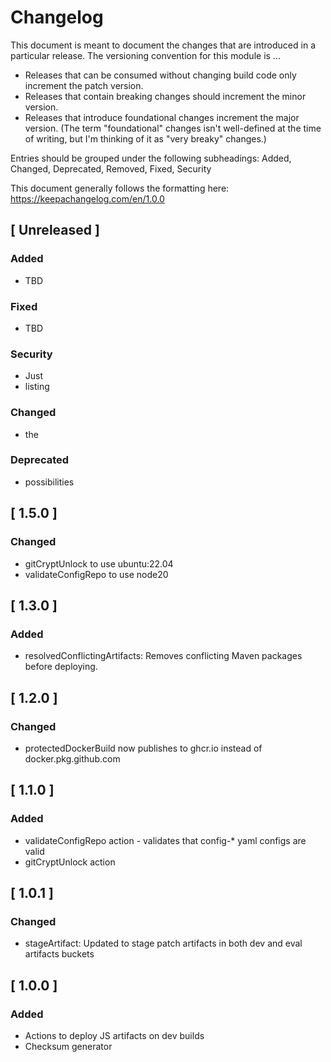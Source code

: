 # Changelog
This document is meant to document the changes that are introduced in a particular release.
The versioning convention for this module is ...
* Releases that can be consumed without changing build code only increment the patch version.
* Releases that contain breaking changes should increment the minor version.
* Releases that introduce foundational changes increment the major version. (The term "foundational"
changes isn't well-defined at the time of writing, but I'm thinking of it as "very breaky" changes.)

Entries should be grouped under the following subheadings: Added, Changed, Deprecated, Removed, Fixed, Security

This document generally follows the formatting here: https://keepachangelog.com/en/1.0.0

## [ Unreleased ]
### Added
* TBD
### Fixed
* TBD
### Security
* Just
* listing
### Changed
* the
### Deprecated
* possibilities

## [ 1.5.0 ]
### Changed
* gitCryptUnlock to use ubuntu:22.04
* validateConfigRepo to use node20
## [ 1.3.0 ]
### Added
* resolvedConflictingArtifacts: Removes conflicting Maven packages before deploying.


## [ 1.2.0 ]
### Changed
* protectedDockerBuild now publishes to ghcr.io instead of docker.pkg.github.com

## [ 1.1.0 ]
### Added
* validateConfigRepo action - validates that config-* yaml configs are valid
* gitCryptUnlock action

## [ 1.0.1 ]
### Changed
* stageArtifact: Updated to stage patch artifacts in both dev and eval artifacts buckets

## [ 1.0.0 ]
### Added
* Actions to deploy JS artifacts on dev builds
* Checksum generator